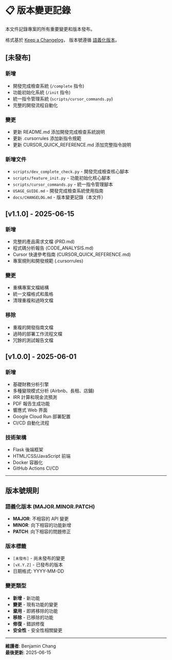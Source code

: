 # 📋 版本變更記錄

本文件記錄專案的所有重要變更和版本發布。

格式基於 [Keep a Changelog](https://keepachangelog.com/zh-TW/1.0.0/)，
版本號遵循 [語義化版本](https://semver.org/lang/zh-TW/)。

## [未發布]

### 新增
- 開發完成檢查系統 (`/complete` 指令)
- 功能初始化系統 (`/init` 指令)
- 統一指令管理系統 (`scripts/cursor_commands.py`)
- 完整的開發流程自動化

### 變更
- 更新 README.md 添加開發完成檢查系統說明
- 更新 .cursorrules 添加新指令規範
- 更新 CURSOR_QUICK_REFERENCE.md 添加完整指令說明

### 新增文件
- `scripts/dev_complete_check.py` - 開發完成檢查核心腳本
- `scripts/feature_init.py` - 功能初始化核心腳本
- `scripts/cursor_commands.py` - 統一指令管理腳本
- `USAGE_GUIDE.md` - 開發完成檢查系統使用指南
- `docs/CHANGELOG.md` - 版本變更記錄（本文件）

## [v1.1.0] - 2025-06-15

### 新增
- 完整的產品需求文檔 (PRD.md)
- 程式碼分析報告 (CODE_ANALYSIS.md)
- Cursor 快速參考指南 (CURSOR_QUICK_REFERENCE.md)
- 專案規則和開發規範 (.cursorrules)

### 變更
- 重構專案文檔結構
- 統一文檔格式和風格
- 清理重複和過時文檔

### 移除
- 重複的開發指南文檔
- 過時的部署工作流程文檔
- 冗餘的測試報告文檔

## [v1.0.0] - 2025-06-01

### 新增
- 基礎財務分析引擎
- 多種變現模式分析 (Airbnb、長租、店鋪)
- IRR 計算和現金流預測
- PDF 報告生成功能
- 響應式 Web 界面
- Google Cloud Run 部署配置
- CI/CD 自動化流程

### 技術架構
- Flask 後端框架
- HTML/CSS/JavaScript 前端
- Docker 容器化
- GitHub Actions CI/CD

---

## 版本號規則

### 語義化版本 (MAJOR.MINOR.PATCH)

- **MAJOR**: 不相容的 API 變更
- **MINOR**: 向下相容的功能新增
- **PATCH**: 向下相容的問題修正

### 版本標籤

- `[未發布]` - 尚未發布的變更
- `[vX.Y.Z]` - 已發布的版本
- 日期格式: YYYY-MM-DD

### 變更類型

- **新增** - 新功能
- **變更** - 現有功能的變更
- **棄用** - 即將移除的功能
- **移除** - 已移除的功能
- **修復** - 錯誤修復
- **安全性** - 安全性相關變更

---

**維護者**: Benjamin Chang  
**最後更新**: 2025-06-15 